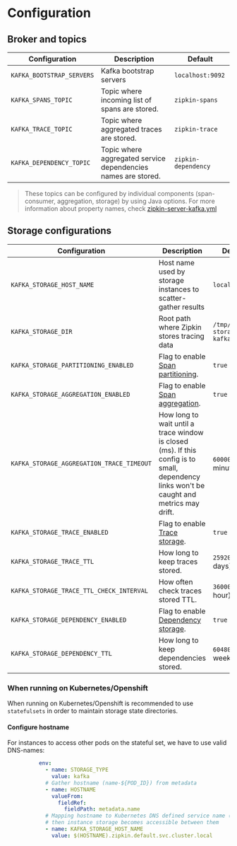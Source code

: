 # Configuration

## Broker and topics

| Configuration | Description | Default |
|---------------|-------------|---------|
| `KAFKA_BOOTSTRAP_SERVERS` | Kafka bootstrap servers | `localhost:9092` |
| `KAFKA_SPANS_TOPIC` | Topic where incoming list of spans are stored. | `zipkin-spans` |
| `KAFKA_TRACE_TOPIC` | Topic where aggregated traces are stored. | `zipkin-trace` |
| `KAFKA_DEPENDENCY_TOPIC` | Topic where aggregated service dependencies names are stored. | `zipkin-dependency` |

> These topics can be configured by individual components (span-consumer, aggregation, storage) by using Java options. 
> For more information about property names, check [zipkin-server-kafka.yml](src/main/resources/zipkin-server-kafka.yml)

## Storage configurations

| Configuration | Description | Default |
|---------------|-------------|---------|
| `KAFKA_STORAGE_HOST_NAME` | Host name used by storage instances to scatter-gather results | `localhost` |
| `KAFKA_STORAGE_DIR` | Root path where Zipkin stores tracing data | `/tmp/zipkin-storage-kafka` |
| `KAFKA_STORAGE_PARTITIONING_ENABLED` | Flag to enable [Span partitioning](../storage/README.md#span-consumer). | `true` |
| `KAFKA_STORAGE_AGGREGATION_ENABLED` | Flag to enable [Span aggregation](../storage/README.md#span-aggregation). | `true` |
| `KAFKA_STORAGE_AGGREGATION_TRACE_TIMEOUT` | How long to wait until a trace window is closed (ms). If this config is to small, dependency links won't be caught and metrics may drift. | `600000` (1 minute) |
| `KAFKA_STORAGE_TRACE_ENABLED` | Flag to enable [Trace storage](../storage/README.md#trace-storage). | `true` |
| `KAFKA_STORAGE_TRACE_TTL` | How long to keep traces stored. | `259200000` (3 days) |
| `KAFKA_STORAGE_TRACE_TTL_CHECK_INTERVAL` | How often check traces stored TTL. | `3600000` (1 hour) |
| `KAFKA_STORAGE_DEPENDENCY_ENABLED` | Flag to enable [Dependency storage](../storage/README.md#dependency-storage). | `true` |
| `KAFKA_STORAGE_DEPENDENCY_TTL` | How long to keep dependencies stored. | `604800000` (1 week) |

### When running on Kubernetes/Openshift

When running on Kubernetes/Openshift is recommended to use `statefulsets` in order to maintain
storage state directories.

#### Configure hostname

For instances to access other pods on the stateful set, we have to use valid DNS-names:

```yaml
          env:
            - name: STORAGE_TYPE
              value: kafka
            # Gather hostname (name-${POD_ID}) from metadata
            - name: HOSTNAME
              valueFrom:
                fieldRef:
                  fieldPath: metadata.name
            # Mapping hostname to Kubernetes DNS defined service name (${NAME}-${POD_ID}.${SVC}.${NAMESPACE}.svc.cluster.local),
            # then instance storage becomes accessible between them
            - name: KAFKA_STORAGE_HOST_NAME
              value: $(HOSTNAME).zipkin.default.svc.cluster.local
```
